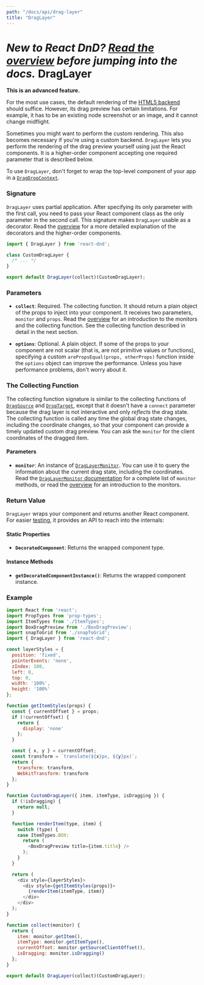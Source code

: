 ```yaml
---
path: "/docs/api/drag-layer"
title: "DragLayer"
---
```


*New to React DnD? [Read the overview](/docs/overview) before jumping into the docs.*
DragLayer
===================

**This is an advanced feature.**  

For the most use cases, the default rendering of the [HTML5 backend](/docs/backends/html5) should suffice. However, its drag preview has certain limitations. For example, it has to be an existing node screenshot or an image, and it cannot change midflight.

Sometimes you might want to perform the custom rendering. This also becomes necessary if you're using a custom backend. `DragLayer` lets you perform the rendering of the drag preview yourself using just the React components. It is a higher-order component accepting one required parameter that is described below.

To use `DragLayer`, don't forget to wrap the top-level component of your app in a [`DragDropContext`](/docs/api/drag-drop-context).

### Signature

`DragLayer` uses partial application. After specifying its only parameter with the first call, you need to pass your React component class as the only parameter in the second call. This signature makes `DragLayer` usable as a decorator. Read the [overview](/docs/overview) for a more detailed explanation of the decorators and the higher-order components.

```js
import { DragLayer } from 'react-dnd';

class CustomDragLayer {
  /* ... */
}

export default DragLayer(collect)(CustomDragLayer);
```

### Parameters

* **`collect`**: Required. The collecting function. It should return a plain object of the props to inject into your component. It receives two parameters, `monitor` and `props`. Read the [overview](/docs/overview) for an introduction to the monitors and the collecting function. See the collecting function described in detail in the next section.

* **`options`**: Optional. A plain object. If some of the props to your component are not scalar (that is, are not primitive values or functions), specifying a custom `arePropsEqual(props, otherProps)` function inside the `options` object can improve the performance. Unless you have performance problems, don't worry about it.

### The Collecting Function

The collecting function signature is similar to the collecting functions of [`DragSource`](/docs/api/drag-source) and [`DropTarget`](/docs/api/drop-target), except that it doesn't have a `connect` parameter because the drag layer is not interactive and only *reflects* the drag state. The collecting function is called any time the global drag state changes, including the coordinate changes, so that your component can provide a timely updated custom drag preview. You can ask the `monitor` for the client coordinates of the dragged item.

#### Parameters

* **`monitor`**: An instance of [`DragLayerMonitor`](/docs/api/drag-layer-monitor). You can use it to query the information about the current drag state, including the coordinates. Read the [`DragLayerMonitor` documentation](/docs/api/drag-layer-monitor) for a complete list of `monitor` methods, or read the [overview](/docs/overview) for an introduction to the monitors.

### Return Value

`DragLayer` wraps your component and returns another React component.  
For easier [testing](/docs/testing), it provides an API to reach into the internals:

#### Static Properties

* **`DecoratedComponent`**: Returns the wrapped component type.

#### Instance Methods

* **`getDecoratedComponentInstance()`**: Returns the wrapped component instance.

### Example

```js
import React from 'react';
import PropTypes from 'prop-types';
import ItemTypes from './ItemTypes';
import BoxDragPreview from './BoxDragPreview';
import snapToGrid from './snapToGrid';
import { DragLayer } from 'react-dnd';

const layerStyles = {
  position: 'fixed',
  pointerEvents: 'none',
  zIndex: 100,
  left: 0,
  top: 0,
  width: '100%',
  height: '100%'
};

function getItemStyles(props) {
  const { currentOffset } = props;
  if (!currentOffset) {
    return {
      display: 'none'
    };
  }

  const { x, y } = currentOffset;
  const transform = `translate(${x}px, ${y}px)`;
  return {
    transform: transform,
    WebkitTransform: transform
  };
}

function CustomDragLayer({ item, itemType, isDragging }) {
  if (!isDragging) {
    return null;
  }

  function renderItem(type, item) {
    switch (type) {
    case ItemTypes.BOX:
      return (
        <BoxDragPreview title={item.title} />
      );
    }
  }

  return (
    <div style={layerStyles}>
      <div style={getItemStyles(props)}>
        {renderItem(itemType, item)}
      </div>
    </div>
  );
}

function collect(monitor) {
  return {
    item: monitor.getItem(),
    itemType: monitor.getItemType(),
    currentOffset: monitor.getSourceClientOffset(),
    isDragging: monitor.isDragging()
  };
}

export default DragLayer(collect)(CustomDragLayer);
```

